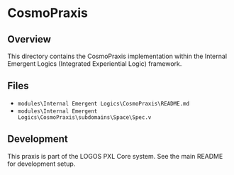 # CosmoPraxis

## Overview

This directory contains the CosmoPraxis implementation within the Internal Emergent Logics (Integrated Experiential Logic) framework.

## Files

- `modules\Internal Emergent Logics\CosmoPraxis\README.md`
- `modules\Internal Emergent Logics\CosmoPraxis\subdomains\Space\Spec.v`

## Development

This praxis is part of the LOGOS PXL Core system. See the main README for development setup.
